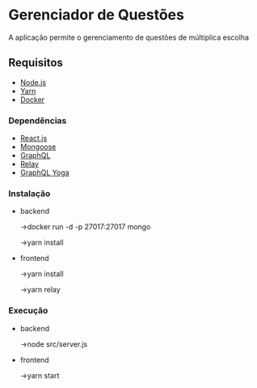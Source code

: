 # Gerenciador de Questões

A aplicação permite o gerenciamento de questões de múltiplica escolha

## Requisitos

- [Node.js](https://nodejs.org/en/download/)
- [Yarn](https://yarnpkg.com)
- [Docker](https://www.docker.com)

### Dependências

- [React.js](https://reactjs.org/)
- [Mongoose](https://mongoosejs.com/docs/connections.html)
- [GraphQL](https://graphql.org)
- [Relay](https://relay.dev)
- [GraphQL Yoga](https://www.npmjs.com/package/graphql-yoga)

### Instalação

- backend 

   ->docker run -d -p 27017:27017 mongo
   
   ->yarn install
- frontend 

   ->yarn install
   
   ->yarn relay
   
### Execução

- backend 

   ->node src/server.js
   
- frontend 

   ->yarn start
   
